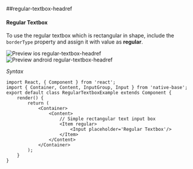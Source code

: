 ##regular-textbox-headref
#### Regular Textbox

To use the regular textbox which is rectangular in shape, include the <code>borderType</code> property and assign it with value as **regular**.

![Preview ios regular-textbox-headref](https://github.com/GeekyAnts/NativeBase-KitchenSink/raw/master/screenshots/ios/regularInput.png)
![Preview android regular-textbox-headref](https://github.com/GeekyAnts/NativeBase-KitchenSink/raw/master/screenshots/android/regular.png)

*Syntax*        
<pre class="line-numbers"><code class="language-jsx">import React, { Component } from 'react';
import { Container, Content, InputGroup, Input } from 'native-base';
export default class RegularTextboxExample extends Component {
    render() {
        return (
            &lt;Container>
                &lt;Content>​
                    // Simple rectangular text input box
                    &lt;Item regular>
                        &lt;Input placeholder='Regular Textbox'/>
                    &lt;/Item>
                &lt;/Content>
            &lt;/Container>
        );
    }
}</code></pre><br />
